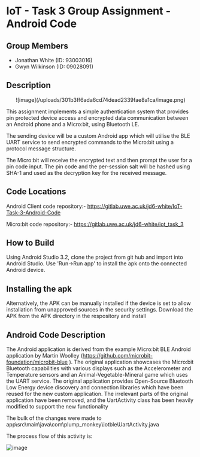 # IoT - Task 3 Group Assignment - Android Code

## Group Members

- Jonathan White (ID: 93003016)
- Gwyn Wilkinson (ID: 09028091)


## Description

<center>![image](/uploads/301b3ff6ada6cd74dead2339fae8a1ca/image.png)</center>

This assignment implements a simple authentication system that provides pin protected device access and encrypted data communication between an Android phone and a Micro:bit, using Bluetooth LE.

The sending device will be a custom Android app which will utilise the BLE UART service to send encrypted commands to the Micro:bit using a protocol message structure.

The Micro:bit will receive the encrypted text and then prompt the user for a pin code input. The pin code and the per-session salt will be hashed using SHA-1 and used as the decryption key for the received message.

## Code Locations

Android Client code repository:- https://gitlab.uwe.ac.uk/jd6-white/IoT-Task-3-Android-Code

Micro:bit code repository:- https://gitlab.uwe.ac.uk/jd6-white/iot_task_3

## How to Build

Using Android Studio 3.2, clone the project from git hub and import into Android Studio. Use 'Run->Run app' to install the apk onto the connected Android device.

## Installing the apk

Alternatively, the APK can be manually installed if the device is set to allow installation from unapproved sources in the security settings. Download the APK from the APK directory in the respository and install

## Android Code Description

The Android application is derived from the example Micro:bit BLE Android application by Martin Woolley (https://github.com/microbit-foundation/microbit-blue ). The original application showcases the Micro:bit Bluetooth capabilities with various displays such as the Accelerometer and Temperature sensors and an Animal-Vegetable-Mineral game which uses the UART service. 
The original application provides Open-Source Bluetooth Low Energy device discovery and connection libraries which have been reused for the new custom application. The irrelevant parts of the original application have been removed, and the UartActivity class has been heavily modified to support the new functionality

The bulk of the changes were made to app\src\main\java\com\plump_monkey\iotble\UartActivity.java

The process flow of this activity is:

![image](/uploads/9e60f64f1f4c0ed39f43a846c1ab4ef5/image.png)

